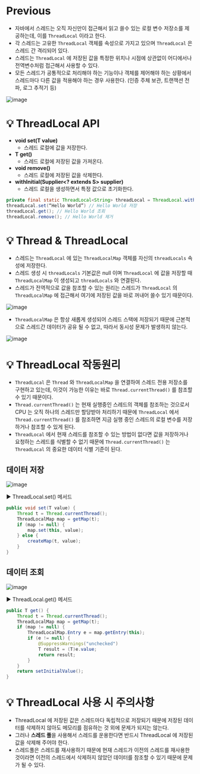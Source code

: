 # Previous

- 자바에서 스레드는 오직 자신만이 접근해서 읽고 쓸수 있는 로컬 변수 저장소를 제공하는데, 이를 `ThreadLocal` 이라고 한다.
- 각 스레드는 고유한 `ThreadLocal` 객체를 속성으로 가지고 있으며 `ThreadLocal` 은 스레드 간 격리되어 있다.
- 스레드는 `ThreadLocal` 에 저장된 값을 특정한 위치나 시점에 상관없이 어디에서나 전역변수처럼 접근해서 사용할 수 있다.
- 모든 스레드가 공통적으로 처리해야 하는 기능이나 객체를 제어해야 하는 상황에서 스레드마다 다른 값을 적용해야 하는 경우 사용한다. (인증 주체 보관, 트랜잭션 전파, 로그 추적기 등)

![image](https://github.com/shin-je-woo/TIL/assets/39439576/841c8c37-68a7-489b-a602-9df7cd6f1d00)

# 💡 ThreadLocal API

- **void set(T value)**
  - 스레드 로컬에 값을 저장한다.
- **T get()**
  - 스레드 로컬에 저장된 값을 가져온다.
- **void remove()**
  - 스레드 로컬에 저장된 값을 삭제한다.
- **withInitial(Supplier<? extends S> supplier)**
  - 스레드 로컬을 생성하면서 특정 값으로 초기화한다.
 
```java
private final static ThreadLocal<String> threadLocal = ThreadLocal.withInitial(() -> "defaultName"); // 생성 시 디폴트 값으로 초기화
threadLocal.set(“Hello World”) // Hello World 저장
threadLocal.get(); // Hello World 조회
threadLocal.remove(); // Hello World 제거
```

# 💡 Thread & ThreadLocal

- 스레드는 `ThreadLocal` 에 있는 `ThreadLocalMap` 객체를 자신의 `threadLocals` 속성에 저장한다.
- 스레드 생성 시 `threadLocals` 기본값은 null 이며 `ThreadLocal` 에 값을 저장할 때 `ThreadLocalMap` 이 생성되고 `threadLocals` 와 연결된다.
- 스레드가 전역적으로 값을 참조할 수 있는 원리는 스레드가 `ThreadLocal` 의 `ThreadLocalMap` 에 접근해서 여기에 저장된 값을 바로 꺼내어 쓸수 있기 때문이다.

![image](https://github.com/shin-je-woo/TIL/assets/39439576/b599c741-2c99-43de-97f2-1f65128ab3d4)

- `ThreadLocalMap` 은 항상 새롭게 생성되어 스레드 스택에 저장되기 때문에 근본적으로 스레드간 데이터가 공유 될 수 없고, 따라서 동시성 문제가 발생하지 않는다.

![image](https://github.com/shin-je-woo/TIL/assets/39439576/0e184adf-4ed6-4f16-b795-b1c047a00d84)

# 💡 ThreadLocal 작동원리

- `ThreadLocal` 은 `Thread` 와 `ThreadLocalMap` 을 연결하여 스레드 전용 저장소를 구현하고 있는데, 이것이 가능한 이유는 바로 `Thread.currentThread()` 를 참조할 수 있기 때문이다.
- `Thread.currentThread()` 는 현재 실행중인 스레드의 객체를 참조하는 것으로서 CPU 는 오직 하나의 스레드만 할당받아 처리하기 때문에 `ThreadLocal` 에서 `Thread.currentThread()` 를 참조하면 지금 실행 중인 스레드의 로컬 변수를 저장하거나 참조할 수 있게 된다.
- `ThreadLocal` 에서 현재 스레드를 참조할 수 있는 방법이 없다면 값을 저장하거나 요청하는 스레드를 식별할 수 없기 때문에 `Thread.currentThread()` 는 `ThreadLocal` 의 중요한 데이터 식별 기준이 된다.

## 데이터 저장

![image](https://github.com/shin-je-woo/TIL/assets/39439576/a8d5e3a5-aa90-4e3a-b69b-ff4e386092c4)

▶️ ThreadLocal.set() 메서드
```java
public void set(T value) {
    Thread t = Thread.currentThread();
    ThreadLocalMap map = getMap(t);
    if (map != null) {
        map.set(this, value);
    } else {
        createMap(t, value);
    }
}
```

## 데이터 조회

![image](https://github.com/shin-je-woo/TIL/assets/39439576/471c26c0-5ca4-473a-b933-d0d6b4960c72)

▶️ ThreadLocal.get() 메서드
```java
public T get() {
    Thread t = Thread.currentThread();
    ThreadLocalMap map = getMap(t);
    if (map != null) {
        ThreadLocalMap.Entry e = map.getEntry(this);
        if (e != null) {
            @SuppressWarnings("unchecked")
            T result = (T)e.value;
            return result;
        }
    }
    return setInitialValue();
}
```

# 💡 ThreadLocal 사용 시 주의사항

- ThreadLocal 에 저장된 값은 스레드마다 독립적으로 저장되기 때문에 저장된 데이터를 삭제하지 않아도 메모리를 점유하는 것 외에 문제가 되지는 않는다.
- 그러나 **스레드 풀**을 사용해서 스레드를 운용한다면 반드시 ThreadLocal 에 저장된 값을 삭제해 주어야 한다.
- 스레드풀은 스레드를 재사용하기 때문에 현재 스레드가 이전의 스레드를 재사용한 것이라면 이전의 스레드에서 삭제하지 않았던 데이터를 참조할 수 있기 때문에 문제가 될 수 있다.
